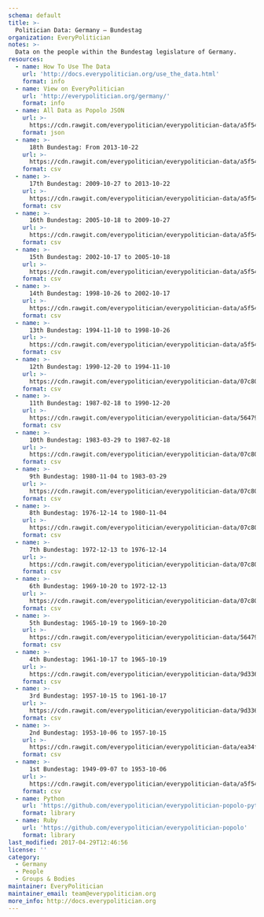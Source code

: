 ```yaml
---
schema: default
title: >-
  Politician Data: Germany — Bundestag
organization: EveryPolitician
notes: >-
  Data on the people within the Bundestag legislature of Germany.
resources:
  - name: How To Use The Data
    url: 'http://docs.everypolitician.org/use_the_data.html'
    format: info
  - name: View on EveryPolitician
    url: 'http://everypolitician.org/germany/'
    format: info
  - name: All Data as Popolo JSON
    url: >-
      https://cdn.rawgit.com/everypolitician/everypolitician-data/a5f5458c7d0c20301ecf74f6d9d8d77e2f5a3edb/data/Germany/Bundestag/ep-popolo-v1.0.json
    format: json
  - name: >-
      18th Bundestag: From 2013-10-22
    url: >-
      https://cdn.rawgit.com/everypolitician/everypolitician-data/a5f5458c7d0c20301ecf74f6d9d8d77e2f5a3edb/data/Germany/Bundestag/term-18.csv
    format: csv
  - name: >-
      17th Bundestag: 2009-10-27 to 2013-10-22
    url: >-
      https://cdn.rawgit.com/everypolitician/everypolitician-data/a5f5458c7d0c20301ecf74f6d9d8d77e2f5a3edb/data/Germany/Bundestag/term-17.csv
    format: csv
  - name: >-
      16th Bundestag: 2005-10-18 to 2009-10-27
    url: >-
      https://cdn.rawgit.com/everypolitician/everypolitician-data/a5f5458c7d0c20301ecf74f6d9d8d77e2f5a3edb/data/Germany/Bundestag/term-16.csv
    format: csv
  - name: >-
      15th Bundestag: 2002-10-17 to 2005-10-18
    url: >-
      https://cdn.rawgit.com/everypolitician/everypolitician-data/a5f5458c7d0c20301ecf74f6d9d8d77e2f5a3edb/data/Germany/Bundestag/term-15.csv
    format: csv
  - name: >-
      14th Bundestag: 1998-10-26 to 2002-10-17
    url: >-
      https://cdn.rawgit.com/everypolitician/everypolitician-data/a5f5458c7d0c20301ecf74f6d9d8d77e2f5a3edb/data/Germany/Bundestag/term-14.csv
    format: csv
  - name: >-
      13th Bundestag: 1994-11-10 to 1998-10-26
    url: >-
      https://cdn.rawgit.com/everypolitician/everypolitician-data/a5f5458c7d0c20301ecf74f6d9d8d77e2f5a3edb/data/Germany/Bundestag/term-13.csv
    format: csv
  - name: >-
      12th Bundestag: 1990-12-20 to 1994-11-10
    url: >-
      https://cdn.rawgit.com/everypolitician/everypolitician-data/07c80b4c417e8173fca49d5392b4a21a2025afbe/data/Germany/Bundestag/term-12.csv
    format: csv
  - name: >-
      11th Bundestag: 1987-02-18 to 1990-12-20
    url: >-
      https://cdn.rawgit.com/everypolitician/everypolitician-data/564797f19ef2853c5f05af4d4ff97c8a0160f587/data/Germany/Bundestag/term-11.csv
    format: csv
  - name: >-
      10th Bundestag: 1983-03-29 to 1987-02-18
    url: >-
      https://cdn.rawgit.com/everypolitician/everypolitician-data/07c80b4c417e8173fca49d5392b4a21a2025afbe/data/Germany/Bundestag/term-10.csv
    format: csv
  - name: >-
      9th Bundestag: 1980-11-04 to 1983-03-29
    url: >-
      https://cdn.rawgit.com/everypolitician/everypolitician-data/07c80b4c417e8173fca49d5392b4a21a2025afbe/data/Germany/Bundestag/term-9.csv
    format: csv
  - name: >-
      8th Bundestag: 1976-12-14 to 1980-11-04
    url: >-
      https://cdn.rawgit.com/everypolitician/everypolitician-data/07c80b4c417e8173fca49d5392b4a21a2025afbe/data/Germany/Bundestag/term-8.csv
    format: csv
  - name: >-
      7th Bundestag: 1972-12-13 to 1976-12-14
    url: >-
      https://cdn.rawgit.com/everypolitician/everypolitician-data/07c80b4c417e8173fca49d5392b4a21a2025afbe/data/Germany/Bundestag/term-7.csv
    format: csv
  - name: >-
      6th Bundestag: 1969-10-20 to 1972-12-13
    url: >-
      https://cdn.rawgit.com/everypolitician/everypolitician-data/07c80b4c417e8173fca49d5392b4a21a2025afbe/data/Germany/Bundestag/term-6.csv
    format: csv
  - name: >-
      5th Bundestag: 1965-10-19 to 1969-10-20
    url: >-
      https://cdn.rawgit.com/everypolitician/everypolitician-data/564797f19ef2853c5f05af4d4ff97c8a0160f587/data/Germany/Bundestag/term-5.csv
    format: csv
  - name: >-
      4th Bundestag: 1961-10-17 to 1965-10-19
    url: >-
      https://cdn.rawgit.com/everypolitician/everypolitician-data/9d33621f3f55702fe5d7eca5972a92524a918781/data/Germany/Bundestag/term-4.csv
    format: csv
  - name: >-
      3rd Bundestag: 1957-10-15 to 1961-10-17
    url: >-
      https://cdn.rawgit.com/everypolitician/everypolitician-data/9d33621f3f55702fe5d7eca5972a92524a918781/data/Germany/Bundestag/term-3.csv
    format: csv
  - name: >-
      2nd Bundestag: 1953-10-06 to 1957-10-15
    url: >-
      https://cdn.rawgit.com/everypolitician/everypolitician-data/ea34f2ec9b8e965f4e2dc2e83dc479befc9124a5/data/Germany/Bundestag/term-2.csv
    format: csv
  - name: >-
      1st Bundestag: 1949-09-07 to 1953-10-06
    url: >-
      https://cdn.rawgit.com/everypolitician/everypolitician-data/a5f5458c7d0c20301ecf74f6d9d8d77e2f5a3edb/data/Germany/Bundestag/term-1.csv
    format: csv
  - name: Python
    url: 'https://github.com/everypolitician/everypolitician-popolo-python'
    format: library
  - name: Ruby
    url: 'https://github.com/everypolitician/everypolitician-popolo'
    format: library
last_modified: 2017-04-29T12:46:56
license: ''
category:
  - Germany
  - People
  - Groups & Bodies
maintainer: EveryPolitician
maintainer_email: team@everypolitician.org
more_info: http://docs.everypolitician.org
---
```

